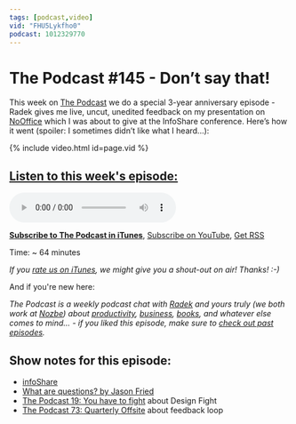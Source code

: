 ```yaml
---
tags: [podcast,video]
vid: "FHU5Lykfho0"
podcast: 1012329770
---
```


# The Podcast #145 - Don’t say that!

This week on [The Podcast][p] we do a special 3-year anniversary episode - Radek gives me live, uncut, unedited feedback on my presentation on [NoOffice](https://nooffice.org) which I was about to give at the InfoShare conference. Here’s how it went (spoiler: I sometimes didn’t like what I heard...):

{% include video.html id=page.vid %}

<!--More-->

## [Listen to this week's episode:][e]

<audio controls>
<source src="https://files.nozbe.com/podcast/145.mp3" type="audio/mpeg">
</audio>

**[Subscribe to The Podcast in iTunes][i]**, [Subscribe on YouTube][y], [Get RSS][rss]

Time: ~ 64 minutes

*If you [rate us on iTunes][i], we might give you a shout-out on air! Thanks! :-)*

And if you're new here:

*The Podcast is a weekly podcast chat with [Radek][r] and yours truly (we both work at [Nozbe][n]) about [productivity](/productivity), [business](/business), [books](/books), and whatever else comes to mind… - if you liked this episode, make sure to [check out past episodes](/podcast).*

## Show notes for this episode:

  * [infoShare](http://infoshare.pl/)
  * [What are questions? by Jason Fried](https://signalvnoise.com/posts/3225-what-are-questions)
  * [The Podcast 19: You have to fight](http://thepodcast.fm/episodes/19) about Design Fight
  * [The Podcast 73: Quarterly Offsite](http://thepodcast.fm/episodes/73) about feedback loop

[y]: https://michael.gratis/thepodcastyt
[rss]: http://thepodcast.fm/episodes?format=RSS
[e]: http://thepodcast.fm/episodes/145

[p]: https://michael.gratis/thepodcastfm
[n]: https://michael.gratis/nozbe
[r]: https://michael.gratis/radex
[i]: https://michael.gratis/thepodcast
[o]: https://michael.gratis/ipadonly

